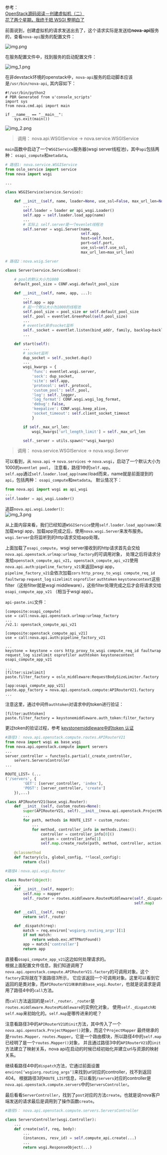 参考：         
[OpenStack源码阅读－创建虚拟机（二）](https://blog.csdn.net/LL_JCB/article/details/80287329)     
[花了两个星期，我终于把 WSGI 整明白了](https://mp.weixin.qq.com/s?__biz=MzIzMzMzOTI3Nw==&mid=2247484919&idx=1&sn=bd7d2bc0ab8a41110d5d93e44ad20b1f&source=41#wechat_redirect)

前面说到，创建虚拟机的请求发送出去了，这个请求实际是发送给**nova-api**服务的，查看`nova-api`服务的配置文件：

![img.png](img.png)

在服务配置文件中，找到服务的启动配置文件：

![img_1.png](img_1.png)

在非devstack环境的openstack中，`nova-api`服务的启动脚本应该是`/usr/bin/nova-api`,
其内容如下：
```shell
#!/usr/bin/python2
# PBR Generated from u'console_scripts'
import sys
from nova.cmd.api import main

if __name__ == "__main__":
    sys.exit(main())
```

![img_2.png](img_2.png)

> 调用： nova.api.WSGIService -> nova.service.WSGIService

`main`函数中启动了一个`WSGIService`服务器(wsgi server线程池)，其中`api`包括两种：     `osapi_compute`和`metadata`。 

```python
# 路径1: nova.service.WSGIService
from oslo_service import service
from nova import wsgi

...

class WSGIService(service.Service):
    
    def __init__(self, name, loader=None, use_ssl=False, max_url_len=None):
        ...
        self.loader = loader or api_wsgi.Loader()
        self.app = self.loader.load_app(name)
        ...
        # 实际上 self.server是一个evenlet线程池
        self.server = wsgi.Server(name,
                                  self.app,
                                  host=self.host,
                                  port=self.port,
                                  use_ssl=self.use_ssl,
                                  max_url_len=max_url_len)

# 路径2：nova.wsig.Server

class Server(service.ServiceBase):
    
    # pool的默认大小为1000
    default_pool_size = CONF.wsgi.default_pool_size

    def __init__(self, name, app, ...):
        ...
        self.app = app
        # 起一个默认大小为1000的线程池
        self.pool_size = pool_size or self.default_pool_size
        self._pool = eventlet.GreenPool(self.pool_size)
        ...
        # eventlet异步socket监听
        self._socket = eventlet.listen(bind_addr, family, backlog=backlog)
        ...

    def start(self):
        ...
        # socket监听
        dup_socket = self._socket.dup()
        ...
        wsgi_kwargs = {
            'func': eventlet.wsgi.server,
            'sock': dup_socket,
            'site': self.app,
            'protocol': self._protocol,
            'custom_pool': self._pool,
            'log': self._logger,
            'log_format': CONF.wsgi.wsgi_log_format,
            'debug': False,
            'keepalive': CONF.wsgi.keep_alive,
            'socket_timeout': self.client_socket_timeout
            }

        if self._max_url_len:
            wsgi_kwargs['url_length_limit'] = self._max_url_len

        self._server = utils.spawn(**wsgi_kwargs)

```
> 调用： nova.service.WSGIService -> nova.wsgi.Server

可以看到，从 `nova.api` -> `nova.services` -> `nova.wsgi`，启动了一个默认大小为1000的`eventlet pool`，
注意看，路径1中的`self.app`。        
`self.app`通过`self.loader.load_app(name)`load而来，name就是前面提到的`api`，包括两种： `osapi_compute`和`metadata`。
默认情况下：      
```python
from nova.api import wsgi as api_wsgi
...
self.loader = api_wsgi.Loader()
```     

追踪`nova.api.wsgi.Loader()`:     
![img_3.png](img_3.png)

从上面内容来看，我们已经知道`WSGIService`使用`self.loader.load_app(name)`来加载wsgi app，加载app完成之后，使用`nova.wsgi.Server`来发布服务。
`wsgi.Server`会将监听到的http请求交给app处理。

上面加载了`osapi_compute`，wsgi server接收到的http请求首先会交给`nova.api.openstack.urlmap:urlmap_factory`的可调用对象，
处理之后将请求分发给`openstack_compute_api_v21`，`openstack_compute_api_v21`使用`nova.api.auth:pipeline_factory_v21`来返回wsgi app，
`pipeline_factory_v21`会依次加载`cors` `http_proxy_to_wsgi compute_req_id` `faultwrap` `request_log` `sizelimit` `osprofiler` 
`authtoken` `keystonecontext`这些filter（这些filter就是wsgi middleware），这些filter处理完成之后才会将请求交给`osapi_compute_app_v21`
（相当于wsgi app）。


`api-paste.ini`文件： 
```shell
[composite:osapi_compute]
use = call:nova.api.openstack.urlmap:urlmap_factory
...
/v2.1: openstack_compute_api_v21

[composite:openstack_compute_api_v21]
use = call:nova.api.auth:pipeline_factory_v21

...
keystone = keystone = cors http_proxy_to_wsgi compute_req_id faultwrap request_log sizelimit osprofiler authtoken keystonecontext osapi_compute_app_v21

...
[filter:sizelimit]
paste.filter_factory = oslo_middleware:RequestBodySizeLimiter.factory 

[app:osapi_compute_app_v21]
paste.app_factory = nova.api.openstack.compute:APIRouterV21.factory
...
```
注意这里，通过中间件`authtoken`对请求中的token进行验证：      
```shell
[filter:authtoken]
paste.filter_factory = keystonemiddleware.auth_token:filter_factory
```
更过token的验证过程，参考 [keystonemiddleware中的token 认证](https://blog.csdn.net/cengjch2011/article/details/49468269)

```python
#路径3： nova.api.openstack.compute.routes.APIRouterV21
from nova import wsgi as base_wsgi
from nova.api.openstack.compute import servers
...
server_controller = functools.partial(_create_controller,
    servers.ServersController
...

ROUTE_LIST= (... 
('/servers', {
        'GET': [server_controller, 'index'],
        'POST': [server_controller, 'create']
    }),...)

class APIRouterV21(base_wsgi.Router):
    def __init__(self, custom_routes=None):
        super(APIRouterV21, self).__init__(nova.api.openstack.ProjectMapper())
        ...
        for path, methods in ROUTE_LIST + custom_routes:
            ...
            for method, controller_info in methods.items():
                controller = controller_info[0]()
                action = controller_info[1]
                self.map.create_route(path, method, controller, action)
    
    @classmethod
    def factory(cls, global_config, **local_config):
        return cls()

#路径4：nova.api.wsgi.Router

class Router(object):
    ...
    def __init__(self, mapper):
        self.map = mapper
        self._router = routes.middleware.RoutesMiddleware(self._dispatch,
                                                          self.map)

    def __call__(self, req):
        return self._router

    def _dispatch(req):
        match = req.environ['wsgiorg.routing_args'][1]
        if not match:
            return webob.exc.HTTPNotFound()
        app = match['controller']
        return app
```

直接看`osapi_compute_app_v21`这边如何处理请求的。        
根据上面配置文件信息，我们知道调用了`nova.api.openstack.compute.APIRouterV21.factory`的可调用对象。这个`factory`实际就在下面路径3所示，
它应该返回一个可调用对象。这里可以看到它返回的是类对象，而`APIRouterV21继承的是base_wsgi.Router`，也就是说请求是调用了路径4中的`call`方法。

而`call`方法返回的是`self._router，_router`是`routes.middleware.RoutesMiddleware`的实例化对象，
使用`self._dispatch和self.map`来初始化的。`self.map`是哪传进来的呢？

注意看路径3中的`APIRouterV21的init`方法，其中传入了一个`nova.api.openstack.ProjectMapper()`对象，而这个`ProjectMapper`
最终继承的是`routes.Mapper，routes.Mapper`。它是一个路由模块，所以路径4中的`self.map`已经明了是一个`routes.Mapper()`对象，
并且通过路径3中的`APIRouterV21`的`init`方法建立了映射关系，nova api在启动的时候已经初始化并建立url与资源的映射关系。

继续看路径4中的`dispatch`方法，它通过前面设置`environ[‘wsgiorg.routing_args’]`来找到url对应的controller，找不到返回404。
根据路径3的`ROUTE_LIST`信息，可以看到`/servers`对应的controller是`nova.api.openstack.compute.servers`中的`ServersController`。

最后看看`ServerController`，找到了`post`对应的方法`create`。也就是说nova客户端发送的请求最后是调用到了操作函数`create`。

```python
#路径5： nova.api.openstack.compute.servers.ServersController

class ServersController(wsgi.Controller):
    ...
    def create(self, req, body):
        ...
        (instances, resv_id) = self.compute_api.create(...)
        ...
        return wsgi.ResponseObject(...)
```
